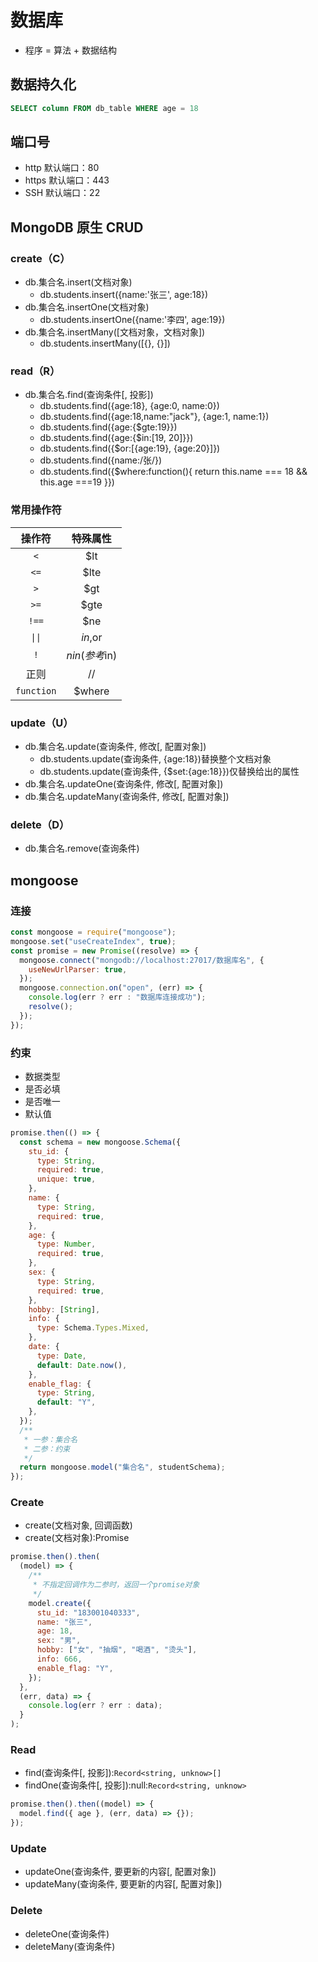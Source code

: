 # 数据库

- 程序 = 算法 + 数据结构

## 数据持久化

```sql
SELECT column FROM db_table WHERE age = 18
```

## 端口号

- http 默认端口：80
- https 默认端口：443
- SSH 默认端口：22

## MongoDB 原生 CRUD

### create（C）

- db.集合名.insert(文档对象)
  - db.students.insert({name:'张三', age:18})
- db.集合名.insertOne(文档对象)
  - db.students.insertOne({name:'李四', age:19})
- db.集合名.insertMany([文档对象，文档对象])
  - db.students.insertMany([{}, {}])

### read（R）

- db.集合名.find(查询条件[, 投影])
  - db.students.find({age:18}, {age:0, name:0})
  - db.students.find({age:18,name:"jack"}, {age:1, name:1})
  - db.students.find({age:{$gte:19}})
  - db.students.find({age:{$in:[19, 20]}})
  - db.students.find({$or:[{age:19}, {age:20}]})
  - db.students.find({name:/张/})
  - db.students.find({$where:function(){
    return this.name === 18 && this.age ===19
    }})

### 常用操作符

|   操作符   |   特殊属性    |
| :--------: | :-----------: |
|    `<`     |      $lt      |
|    `<=`    |     $lte      |
|    `>`     |      $gt      |
|    `>=`    |     $gte      |
|   `!==`    |      $ne      |
|   `\|\|`   |    $in,$or    |
|    `!`     | $nin(参考$in) |
|    正则    |      //       |
| `function` |    $where     |

### update（U）

- db.集合名.update(查询条件, 修改[, 配置对象])
  - db.students.update(查询条件, {age:18})替换整个文档对象
  - db.students.update(查询条件, {$set:{age:18}})仅替换给出的属性
- db.集合名.updateOne(查询条件, 修改[, 配置对象])
- db.集合名.updateMany(查询条件, 修改[, 配置对象])

### delete（D）

- db.集合名.remove(查询条件)

## mongoose

### 连接

```js
const mongoose = require("mongoose");
mongoose.set("useCreateIndex", true);
const promise = new Promise((resolve) => {
  mongoose.connect("mongodb://localhost:27017/数据库名", {
    useNewUrlParser: true,
  });
  mongoose.connection.on("open", (err) => {
    console.log(err ? err : "数据库连接成功");
    resolve();
  });
});
```

### 约束

- 数据类型
- 是否必填
- 是否唯一
- 默认值

```js
promise.then(() => {
  const schema = new mongoose.Schema({
    stu_id: {
      type: String,
      required: true,
      unique: true,
    },
    name: {
      type: String,
      required: true,
    },
    age: {
      type: Number,
      required: true,
    },
    sex: {
      type: String,
      required: true,
    },
    hobby: [String],
    info: {
      type: Schema.Types.Mixed,
    },
    date: {
      type: Date,
      default: Date.now(),
    },
    enable_flag: {
      type: String,
      default: "Y",
    },
  });
  /**
   * 一参：集合名
   * 二参：约束
   */
  return mongoose.model("集合名", studentSchema);
});
```

### Create

- create(文档对象, 回调函数)
- create(文档对象):Promise

```js
promise.then().then(
  (model) => {
    /**
     * 不指定回调作为二参时，返回一个promise对象
     */
    model.create({
      stu_id: "183001040333",
      name: "张三",
      age: 18,
      sex: "男",
      hobby: ["女", "抽烟", "喝酒", "烫头"],
      info: 666,
      enable_flag: "Y",
    });
  },
  (err, data) => {
    console.log(err ? err : data);
  }
);
```

### Read

- find(查询条件[, 投影]):`Record<string, unknow>[]`
- findOne(查询条件[, 投影]):null:`Record<string, unknow>`

```js
promise.then().then((model) => {
  model.find({ age }, (err, data) => {});
});
```

### Update

- updateOne(查询条件, 要更新的内容[, 配置对象])
- updateMany(查询条件, 要更新的内容[, 配置对象])

### Delete

- deleteOne(查询条件)
- deleteMany(查询条件)
